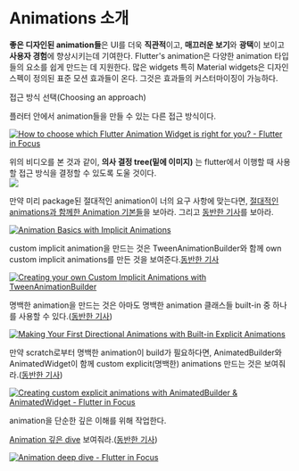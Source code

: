# Animations 소개

**좋은 디자인된 animation들**은 UI를 더욱 **직관적**이고, **매끄러운 보기**와 **광택**이 보이고 **사용자 경험**에 향상시키는데 기여한다. 
Flutter's animation은 다양한 animation 타입들의 요소를 쉽게 만드는 데 지원한다. 많은 widgets 특히 Material widgets은 디자인 스펙이 정의된 표준 모션 효과들이 온다. 그것은 효과들의 커스터마이징이 가능하다.  

접근 방식 선택(Choosing an approach)  

플러터 안에서 animation들을 만들 수 있는 다른 접근 방식이다.

[![How to choose which Flutter Animation Widget is right for you? - Flutter in Focus](http://img.youtube.com/vi/GXIJJkq_H8g/0.jpg)](https://youtu.be/GXIJJkq_H8g)


위의 비디오를 본 것과 같이, **의사 결정 tree(밑에 이미지)** 는 flutter에서 이행할 때 사용할 접근 방식을 결정할 수 있도록 도울 것이다.  
![](https://docs.flutter.dev/assets/images/docs/ui/animations/animation-decision-tree.png)  

만약 미리 package된 절대적인 animation이 너의 요구 사항에 맞는다면, [절대적인 animations과 함께한 Animation 기본들](https://www.youtube.com/watch?v=IVTjpW3W33s&list=PLjxrf2q8roU2v6UqYlt_KPaXlnjbYySua&index=2)을 보아라. 그리고 [동반한 기사](https://medium.com/flutter/flutter-animation-basics-with-implicit-animations-95db481c5916)를 보아라. 

[![Animation Basics with Implicit Animations](http://img.youtube.com/vi/GXIJJkq_H8g/0.jpg)](https://youtu.be/GXIJJkq_H8g)

custom implicit animation을 만드는 것은  TweenAnimationBuilder와 함께 own custom implicit animations를 만든 것을 보여준다.[동반한 기사](https://medium.com/flutter/custom-implicit-animations-in-flutter-with-tweenanimationbuilder-c76540b47185)

[![Creating your own Custom Implicit Animations with TweenAnimationBuilder](http://img.youtube.com/vi/6KiPEqzJIKQ/0.jpg)](https://youtu.be/6KiPEqzJIKQ)
 

명백한 animation을 만드는 것은 아마도 명백한 animation 클래스들 built-in 중 하나를 사용할 수 있다.([동반한 기사](https://medium.com/flutter/directional-animations-with-built-in-explicit-animations-3e7c5e6fbbd7))

[![Making Your First Directional Animations with Built-in Explicit Animations](http://img.youtube.com/vi/CunyH6unILQ/0.jpg)](https://youtu.be/CunyH6unILQ)

만약 scratch로부터 명백한 animation이 build가 필요하다면, AnimatedBuilder와 AnimatedWidget이 함께 custom explicit(명백한) animations 만드는 것은 보여줘라.([동반한 기사](https://medium.com/flutter/when-should-i-useanimatedbuilder-or-animatedwidget-57ecae0959e8))  

[![Creating custom explicit animations with AnimatedBuilder & AnimatedWidget - Flutter in Focus](http://img.youtube.com/vi/fneC7t4R_B0/0.jpg)](https://youtu.be/fneC7t4R_B0)


animation을 단순한 깊은 이해를 위해 작업한다. 

[Animation 깊은 dive](https://www.youtube.com/watch?v=PbcILiN8rbo&list=PLjxrf2q8roU2v6UqYlt_KPaXlnjbYySua&index=6) 보여줘라.([동반한 기사](https://medium.com/flutter/animation-deep-dive-39d3ffea111f))  

[![Animation deep dive - Flutter in Focus](http://img.youtube.com/vi/PbcILiN8rbo/0.jpg)](https://youtu.be/PbcILiN8rbo)


